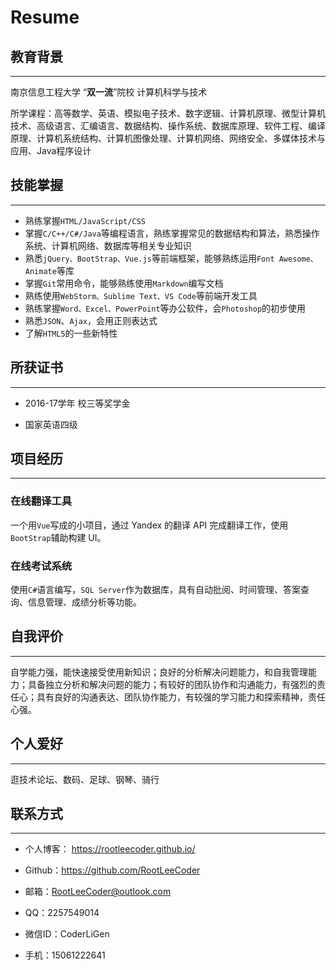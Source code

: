 # Resume



## 教育背景

---

南京信息工程大学		“**双一流**”院校		计算机科学与技术

所学课程：高等数学、英语、模拟电子技术、数字逻辑、计算机原理、微型计算机技术、高级语言、汇编语言、数据结构、操作系统、数据库原理、软件工程、编译原理、计算机系统结构、计算机图像处理、计算机网络、网络安全、多媒体技术与应用、Java程序设计



## 技能掌握

---

- 熟练掌握`HTML/JavaScript/CSS`
- 掌握`C/C++/C#/Java`等编程语言，熟练掌握常见的数据结构和算法，熟悉操作系统、计算机网络、数据库等相关专业知识
- 熟悉`jQuery、BootStrap、Vue.js`等前端框架，能够熟练运用`Font Awesome、Animate`等库
- 掌握`Git`常用命令，能够熟练使用`Markdown`编写文档
- 熟练使用`WebStorm、Sublime Text、VS Code`等前端开发工具
- 熟练掌握`Word、Excel、PowerPoint`等办公软件，会`Photoshop`的初步使用
- 熟悉`JSON`、`Ajax`，会用正则表达式
- 了解`HTML5`的一些新特性



## 所获证书

---

- 2016-17学年 校三等奖学金

- 国家英语四级



## 项目经历

---

### 在线翻译工具

一个用`Vue`写成的小项目，通过 Yandex 的翻译 API 完成翻译工作，使用`BootStrap`辅助构建 UI。

### 在线考试系统

使用`C#`语言编写，`SQL Server`作为数据库，具有自动批阅、时间管理、答案查询、信息管理、成绩分析等功能。



## 自我评价

---

自学能力强，能快速接受使用新知识；良好的分析解决问题能力，和自我管理能力；具备独立分析和解决问题的能力；有较好的团队协作和沟通能力，有强烈的责任心；具有良好的沟通表达、团队协作能力，有较强的学习能力和探索精神，责任心强。



## 个人爱好

---

逛技术论坛、数码、足球、钢琴、骑行



## 联系方式

---

- 个人博客： https://rootleecoder.github.io/

- Github：https://github.com/RootLeeCoder

- 邮箱：RootLeeCoder@outlook.com

- QQ：2257549014

- 微信ID：CoderLiGen

- 手机：15061222641

